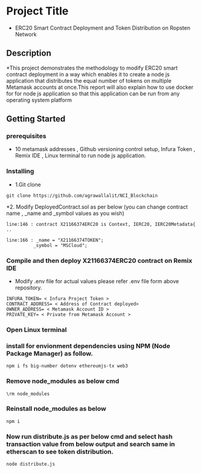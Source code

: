 # Project Title

* ERC20 Smart Contract Deployment and Token Distribution on Ropsten Network

## Description

*This project demonstrates the methodology to modify ERC20 smart contract deployment in a way which enables it to create a node js application that distributes the equal number of tokens on multiple Metamask accounts at once.This report will also explain how to use docker for for node js application so that this application can be run from any operating system platform
## Getting Started

### prerequisites

* 10 metamask addresses , Github versioning control setup, Infura Token , Remix IDE , Linux terminal to run node js application.

### Installing
* 1.Git clone
 ```
git clone https://github.com/agrawallalit/NCI_Blockchain
```
*2. Modify DeployedContract.sol as per below (you can change contract name , _name and _symbol values as you wish)
```
line:146 : contract X21166374ERC20 is Context, IERC20, IERC20Metadata{ ..
```
```
line:166 : _name = "X21166374TOKEN";
          _symbol = "MSCloud";
```

### Compile and then deploy X21166374ERC20 contract on Remix IDE 

* Modify .env file for actual values please refer .env file form above repository.
```
INFURA_TOKEN= < Infura Project Token >
CONTRACT_ADDRESS= < Address of Contract deployed>
OWNER_ADDRESS= < Metamask Account ID >
PRIVATE_KEY= < Private from Metamask Account >
```

### Open Linux terminal

### install for envionment dependencies using NPM (Node Package Manager) as follow.
```
npm i fs big-number dotenv ethereumjs-tx web3

```

### Remove node_modules as below cmd
```
\rm node_modules
```
### Reinstall node_modules as below
```
npm i
```
### Now run distribute.js as per below cmd and select hash transaction value from below output and search same in etherscan to see token distribution. 

```
node distribute.js
```


